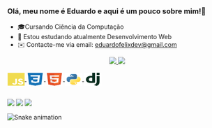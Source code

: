### Olá, meu nome é Eduardo e aqui é um pouco sobre mim!👋

- 🎓Cursando Ciência da Computação
- 🌱 Estou estudando atualmente Desenvolvimento Web
- ✉️ Contacte-me via email: eduardofelixdev@gmail.com

<div align="center">
  <a href="https://github.com/edumfelix">
  <img height="180em" src="https://github-readme-stats.vercel.app/api?username=edumfelix&show_icons=true&theme=tokyonight&include_all_commits=true&count_private=true"/>
  <img height="180em" src="https://github-readme-stats.vercel.app/api/top-langs/?username=edumfelix&layout=compact&langs_count=7&theme=tokyonight"/>
</div>
  
  <div style="display: inline_block"><br>
  <img align="center" alt="Edu-Js" height="30" width="40" src="https://raw.githubusercontent.com/devicons/devicon/master/icons/javascript/javascript-plain.svg">
  <img align="center" alt="Edu-CSS" height="30" width="40" src="https://raw.githubusercontent.com/devicons/devicon/master/icons/css3/css3-plain.svg">
  <img align="center" alt="Edu-HTML" height="30" width="40" src="https://raw.githubusercontent.com/devicons/devicon/master/icons/html5/html5-original.svg">
  <img align="center" alt="Edu-Python" height="30" width="40" src="https://raw.githubusercontent.com/devicons/devicon/master/icons/python/python-original.svg">
  <img align="center" alt="Edu-Django" height="30" width="40" src="https://raw.githubusercontent.com/devicons/devicon/master/icons/django/django-plain.svg">

</div>
  
  ##
<div> 
  
  <a href="https://www.instagram.com/edu.felixx/" target="_blank"><img src="https://img.shields.io/badge/-Instagram-%23E4405F?style=for-the-badge&logo=instagram&logoColor=white" target="_blank"></a>
  <a href = "mailto:dudumacedofelix613@gmail.com"><img src="https://img.shields.io/badge/-Gmail-%23333?style=for-the-badge&logo=gmail&logoColor=white" target="_blank"></a>
  <a href="https://www.linkedin.com/in/edumfelix" target="_blank"><img src="https://img.shields.io/badge/-LinkedIn-%230077B5?style=for-the-badge&logo=linkedin&logoColor=white" target="_blank"></a> 
</div>
  
![Snake animation](https://github.com/edumfelix/edumfelix/blob/output/github-contribution-grid-snake.svg)
